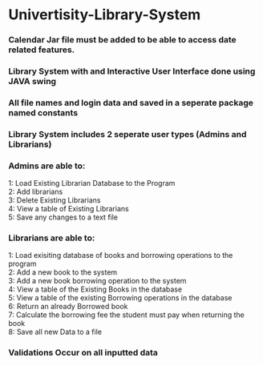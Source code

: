 # Univertisity-Library-System  
### Calendar Jar file must be added to be able to access date related features.  
  
### Library System with and Interactive User Interface done using JAVA swing  
  
### All file names and login data and saved in a seperate package named constants  
   
### Library System includes 2 seperate user types (Admins and Librarians)   
### Admins are able to:  
1: Load Existing Librarian Database to the Program  
2: Add librarians  
3: Delete Existing Librarians   
4: View a table of Existing Librarians  
5: Save any changes to a text file   
   
### Librarians are able to:   
1: Load exisiting database of books and borrowing operations to the program  
2: Add a new book to the system    
3: Add a new book borrowing operation to the system   
4: View a table of the Existing Books in the database   
5: View a table of the existing Borrowing operations in the database   
6: Return an already Borrowed book  
7: Calculate the borrowing fee the student must pay when returning the book  
8: Save all new Data to a file  
  
### Validations Occur on all inputted data
